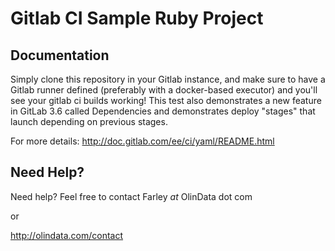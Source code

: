 # Gitlab CI Sample Ruby Project

## Documentation

Simply clone this repository in your Gitlab instance, and make sure to have a Gitlab runner defined (preferably with a docker-based executor) and you'll see your gitlab ci builds working!  This test also demonstrates a new feature in GitLab 3.6 called Dependencies and demonstrates deploy "stages" that launch depending on previous stages.

For more details:
http://doc.gitlab.com/ee/ci/yaml/README.html

## Need Help?

Need help?  Feel free to contact Farley _at_ OlinData dot com

or

http://olindata.com/contact
